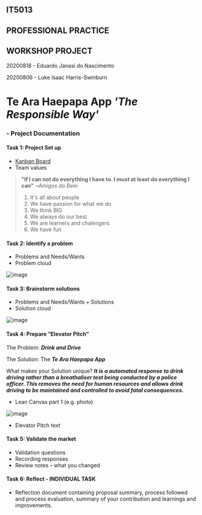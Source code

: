 ## IT5013
## PROFESSIONAL PRACTICE
## WORKSHOP PROJECT
20200818 - Eduardo Janasi do Nascimento

20200806 - Luke Isaac Harris-Swinburn

# Te Ara Haepapa App ***'The Responsible Way'***

### - Project Documentation

#### Task 1: Project Set up
- [Kanban Board](https://github.com/ejan201/te-ara-haepapa-app/projects/1)
- Team values
> **"If I can not do everything I have to. I must at least do everything I can"** *~Amigos do Bem*
>1. It's all about people
>2. We have passion for what we do
>3. We think BIG
>4. We always do our best
>5. We are learners and chalengers
>6. We have fun

#### Task 2: Identify a problem
- Problems and Needs/Wants
- Problem cloud

![image](https://user-images.githubusercontent.com/73142541/99606099-f24f0980-2a6d-11eb-91db-bb460132e6a1.png)

#### Task 3: Brainstorm solutions
- Problems and Needs/Wants + Solutions
- Solution cloud

![image](https://user-images.githubusercontent.com/73142541/99611422-87ef9680-2a78-11eb-9fb7-2941d8c626bf.png)

#### Task 4: Prepare “Elevator Pitch”

The Problem: ***Drink and Drive***

The Solution: The ***Te Ara Haepapa App***

What makes your Solution unique? ***It is a automated response to drink driving rather than a breathaliser test being conducted by a police officer. This removes the need for human resources and allows drink driving to be maintained and controlled to avoid fatal consequences.***

- Lean Canvas part 1 (e.g. photo)

![image](https://user-images.githubusercontent.com/73517628/99621219-33561680-2a8c-11eb-9424-1ba65c7183cb.png)

- Elevator Pitch text

#### Task 5: Validate the market
- Validation questions
- Recording responses
- Review notes – what you changed

#### Task 6: Reflect - INDIVIDUAL TASK
- Reflection document containing proposal summary, process followed and process evaluation, summary of your contribution and learnings and improvements.
